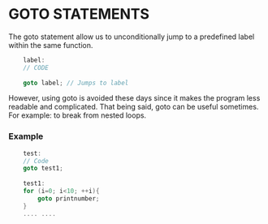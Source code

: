 # GOTO STATEMENTS

The goto statement allow us to unconditionally jump to a predefined label within the same function.

```c
    label:
    // CODE
    
    goto label; // Jumps to label
```

However, using goto is avoided these days since it makes the program less readable and complicated.
That being said, goto can be useful sometimes. For example: to break from nested loops.

### Example
```c
    test:
    // Code
    goto test1;
    
    test1:
    for (i=0; i<10; ++i){
        goto printnumber;
    }
    .... ....
```

